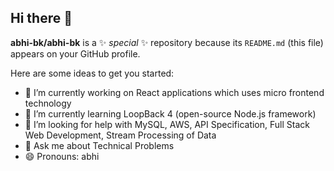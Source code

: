 ## Hi there 👋


**abhi-bk/abhi-bk** is a ✨ _special_ ✨ repository because its `README.md` (this file) appears on your GitHub profile.

Here are some ideas to get you started:

- 🔭 I’m currently working on React applications which uses micro frontend technology
- 🌱 I’m currently learning LoopBack 4 (open-source Node.js framework)
- 🤔 I’m looking for help with MySQL, AWS, API Specification, Full Stack Web Development, Stream Processing of Data
- 💬 Ask me about Technical Problems
- 😄 Pronouns: abhi
